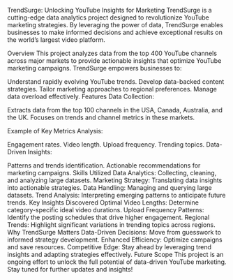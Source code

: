 TrendSurge: Unlocking YouTube Insights for Marketing
TrendSurge is a cutting-edge data analytics project designed to revolutionize YouTube marketing strategies. By leveraging the power of data, TrendSurge enables businesses to make informed decisions and achieve exceptional results on the world’s largest video platform.

Overview
This project analyzes data from the top 400 YouTube channels across major markets to provide actionable insights that optimize YouTube marketing campaigns. TrendSurge empowers businesses to:

Understand rapidly evolving YouTube trends.
Develop data-backed content strategies.
Tailor marketing approaches to regional preferences.
Manage data overload effectively.
Features
Data Collection:

Extracts data from the top 100 channels in the USA, Canada, Australia, and the UK.
Focuses on trends and channel metrics in these markets.

Example of Key Metrics Analysis:

Engagement rates.
Video length.
Upload frequency.
Trending topics.
Data-Driven Insights:

Patterns and trends identification.
Actionable recommendations for marketing campaigns.
Skills Utilized
Data Analytics:
Collecting, cleaning, and analyzing large datasets.
Marketing Strategy:
Translating data insights into actionable strategies.
Data Handling:
Managing and querying large datasets.
Trend Analysis:
Interpreting emerging patterns to anticipate future trends.
Key Insights Discovered
Optimal Video Lengths:
Determine category-specific ideal video durations.
Upload Frequency Patterns:
Identify the posting schedules that drive higher engagement.
Regional Trends:
Highlight significant variations in trending topics across regions.
Why TrendSurge Matters
Data-Driven Decisions:
Move from guesswork to informed strategy development.
Enhanced Efficiency:
Optimize campaigns and save resources.
Competitive Edge:
Stay ahead by leveraging trend insights and adapting strategies effectively.
Future Scope
This project is an ongoing effort to unlock the full potential of data-driven YouTube marketing. Stay tuned for further updates and insights!
